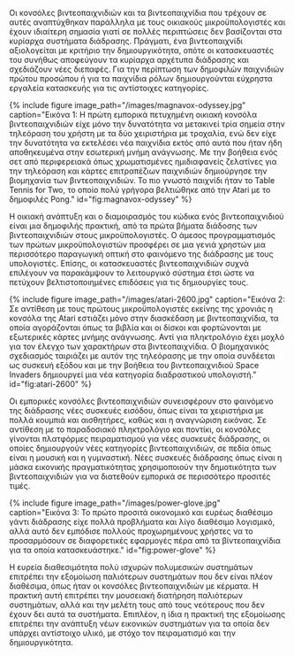 Οι κονσόλες βιντεοπαιχνιδιών και τα βιντεοπαιχνίδια που τρέχουν σε αυτές
αναπτύχθηκαν παράλληλα με τους οικιακούς μικροϋπολογιστές και έχουν
ιδιαίτερη σημασία γιατί σε πολλές περιπτώσεις δεν βασίζονται στα
κυρίαρχα συστήματα διάδρασης. Πράγματι, ένα βιντεοπαιχνίδι αξιολογείται
με κριτήριο την δημιουργικότητα, οπότε οι κατασκευαστές του συνήθως
αποφεύγουν τα κυρίαρχα αρχέτυπα διάδρασης και σχεδιάζουν νέες διεπαφές.
Για την περίπτωση των δημοφιλών παιχνιδιών πρώτου προσώπου ή για τα
παιχνίδια ρόλων δημιουργούνται εύχρηστα εργαλεία κατασκευής για τις
αντίστοιχες κατηγορίες.

{% include figure image_path="/images/magnavox-odyssey.jpg" caption="Εικόνα 1: Η πρώτη εμπορικά πετυχημένη οικιακή κονσόλα βιντεοπαιχνιδιών είχε μόνο την δυνατότητα να μετακινεί τρία σημεία στην τηλεόραση του χρήστη με τα δύο χειριστήρια με τροχαλία, ενώ δεν είχε την δυνατότητα να εκτελέσει νέα παιχνίδια εκτός από αυτά που ήταν ήδη αποθηκευμένα στην εσωτερική μνήμη ανάγνωσης. Με την βοήθεια ενός σετ από περιφερειακά όπως χρωματισμένες ημιδιαφανείς ζελατίνες για την τηλεόραση και κάρτες επιτραπέζιων παιχνιδιών δημιούργησε την βιομηχανία των βιντεοπαιχνιδιών. To πιο γνωστό παιχνίδι ήταν το Table Tennis for Two, το οποίο πολύ γρήγορα βελτιώθηκε από την Atari με το δημοφιλές Pong." id="fig:magnavox-odyssey" %}

Η οικιακή ανάπτυξη και ο διαμοιρασμός του κώδικα ενός βιντεοπαιχνιδιού
είναι μια δημοφιλής πρακτική, από τα πρώτα βήματα διάδοσης των
βιντεοπαιχνιδιών στους μικροϋπολογιστές. Ο άμεσος προγραμματισμός των
πρώτων μικροϋπολογιστών προσφέρει σε μια γενιά χρηστών μια περισσότερο
παραγωγική οπτική στο φαινόμενο της διάδρασης με τους υπολογιστές.
Επίσης, οι κατασκευαστές βιντεοπαιχνιδιών συχνά επιλέγουν να παρακάμψουν
το λειτουργικό σύστημα έτσι ώστε να πετύχουν βελτιστοποιημένες επιδόσεις
για τις δημιουργίες τους.

{% include figure image_path="/images/atari-2600.jpg" caption="Εικόνα 2: Σε αντίθεση με τους πρώτους μικροϋπολογιστές εκείνης της χρονιάς η κονσόλα της Atari εστιάζει μόνο στην διασκέδαση με βιντεοπαιχνίδια, τα οποία αγοράζονται όπως τα βιβλία και οι δίσκοι και φορτώνονται με εξωτερικές κάρτες μνήμης ανάγνωσης. Αντί για πληκτρολόγιο έχει μοχλό για τον έλεγχο των χαρακτήρων στα βιντεοπαιχνίδια. Ο βιομηχανικός σχεδιασμός ταιριάζει με αυτόν της τηλεόρασης με την οποία συνδέεται ως συσκευή εξόδου και με την βοήθεια του βιντεοπαιχνιδιού Space Invaders δημιουργεί μια νέα κατηγορία διαδραστικού υπολογιστή." id="fig:atari-2600" %}

Οι εμπορικές κονσόλες βιντεοπαιχνιδιών συνεισφέρουν στο φαινόμενο της
διάδρασης νέες συσκευές εισόδου, όπως είναι τα χειριστήρια με πολλά
κουμπιά και αισθητήρες, καθώς και η αναγνώριση εικόνας. Σε αντίθεση με
το παραδοσιακό πληκτρολόγιο και ποντίκι, οι κονσόλες γίνονται πλατφόρμες
πειραματισμού για νέες συσκευές διάδρασης, οι οποίες δημιουργούν νέες
κατηγορίες βιντεοπαιχνιδιών, σε πεδία όπως είναι η μουσική και η
γυμναστική. Νέες συσκευές διάδρασης όπως είναι η μάσκα εικονικής
πραγματικότητας χρησιμοποιούν την δημοτικότητα των βιντεοπαιχνιδιών για
να διατεθούν εμπορικά σε περισσότερο προσιτές τιμές.

{% include figure image_path="/images/power-glove.jpg" caption="Εικόνα 3: Το πρώτο προσιτά οικονομικό και ευρέως διαθέσιμο γάντι διάδρασης είχε πολλά προβλήματα και λίγο διαθέσιμο λογισμικό, αλλά αυτό δεν εμπόδισε πολλούς προχωρημένους χρήστες να το προσαρμόσουν σε διαφορετικές εφαρμογές πέρα από τα βίντεοπαιχνίδια για τα οποία κατασκευάστηκε." id="fig:power-glove" %}

Η ευρεία διαθεσιμότητα πολύ ισχυρών πολυμεσικών συστημάτων επιτρέπει την
εξομοίωση παλιότερων συστημάτων που δεν είναι πλέον διαθέσιμα, όπως ήταν
οι κονσόλες βιντεοπαιχνιδιών με κέρματα. Η πρακτική αυτή επιτρέπει την
μουσειακή διατήρηση παλιότερων συστημάτων, αλλά και την μελέτη τους από
τους νεότερους που δεν έχουν δει αυτά τα συστήματα. Επιπλέον, η ίδια η
πρακτική της εξομοίωσης επιτρέπει την ανάπτυξη νέων εικονικών συστημάτων
για τα οποία δεν υπάρχει αντίστοιχο υλικό, με στόχο τον πειραματισμό και
την δημιουργικότητα.
